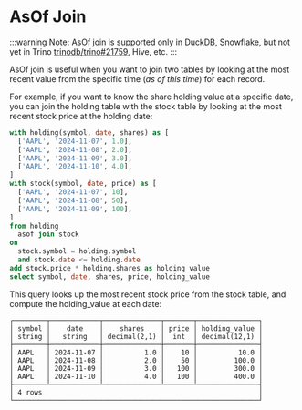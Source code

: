 
# AsOf Join

:::warning
Note: AsOf join is supported only in DuckDB, Snowflake, but not yet in Trino [trinodb/trino#21759](https://github.com/trinodb/trino/issues/21759), Hive, etc.
:::

AsOf join is useful when you want to join two tables by looking at the most recent value from the specific time (_as of this time_) for each record.

For example, if you want to know the share holding value at a specific date, you can join the holding table with the stock table by looking at the most recent stock price at the holding date:
```sql
with holding(symbol, date, shares) as [
  ['AAPL', '2024-11-07', 1.0],
  ['AAPL', '2024-11-08', 2.0],
  ['AAPL', '2024-11-09', 3.0],
  ['AAPL', '2024-11-10', 4.0],
]
with stock(symbol, date, price) as [
  ['AAPL', '2024-11-07', 10],
  ['AAPL', '2024-11-08', 50],
  ['AAPL', '2024-11-09', 100],
]
from holding
  asof join stock
on
  stock.symbol = holding.symbol
  and stock.date <= holding.date
add stock.price * holding.shares as holding_value
select symbol, date, shares, price, holding_value
```

This query looks up the most recent stock price from the stock table, and compute the holding_value at each date:
```
┌────────┬────────────┬──────────────┬───────┬───────────────┐
│ symbol │    date    │    shares    │ price │ holding_value │
│ string │   string   │ decimal(2,1) │  int  │ decimal(12,1) │
├────────┼────────────┼──────────────┼───────┼───────────────┤
│ AAPL   │ 2024-11-07 │          1.0 │    10 │          10.0 │
│ AAPL   │ 2024-11-08 │          2.0 │    50 │         100.0 │
│ AAPL   │ 2024-11-09 │          3.0 │   100 │         300.0 │
│ AAPL   │ 2024-11-10 │          4.0 │   100 │         400.0 │
├────────┴────────────┴──────────────┴───────┴───────────────┤
│ 4 rows                                                     │
└────────────────────────────────────────────────────────────┘
```

